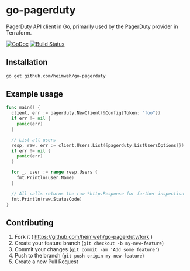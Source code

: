 # go-pagerduty
PagerDuty API client in Go, primarily used by the [PagerDuty](https://github.com/terraform-providers/terraform-provider-pagerduty) provider in Terraform. 


[![GoDoc](https://godoc.org/github.com/heimweh/go-pagerduty?status.svg)](http://godoc.org/github.com/heimweh/go-pagerduty/pagerduty)
[![Build
Status](https://travis-ci.org/heimweh/go-pagerduty.svg?branch=master)](https://travis-ci.org/heimweh/go-pagerduty)


## Installation
```bash
go get github.com/heimweh/go-pagerduty
```

## Example usage
```go
func main() {
  client, err := pagerduty.NewClient(&Config{Token: "foo"})
  if err != nil {
    panic(err)
  }

  // List all users
  resp, raw, err := client.Users.List(&pagerduty.ListUsersOptions{})
  if err != nil {
    panic(err)
  }

  for _, user := range resp.Users {
    fmt.Println(user.Name)
  }

  // All calls returns the raw *http.Response for further inspection
  fmt.Println(raw.StatusCode)
}
```

## Contributing
1. Fork it ( https://github.com/heimweh/go-pagerduty/fork )
2. Create your feature branch (`git checkout -b my-new-feature`)
3. Commit your changes (`git commit -am 'Add some feature'`)
4. Push to the branch (`git push origin my-new-feature`)
5. Create a new Pull Request
